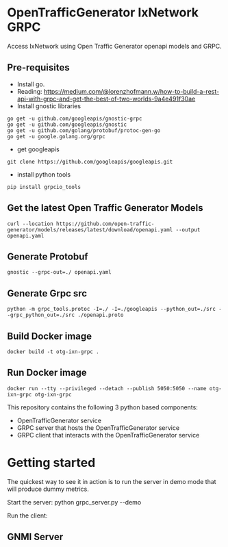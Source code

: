 # OpenTrafficGenerator IxNetwork GRPC

Access IxNetwork using Open Traffic Generator openapi models and GRPC.

## Pre-requisites
- Install go.
- Reading: https://medium.com/@lorenzhofmann.w/how-to-build-a-rest-api-with-grpc-and-get-the-best-of-two-worlds-9a4e491f30ae
- Install gnostic libraries
```
go get -u github.com/googleapis/gnostic-grpc
go get -u github.com/googleapis/gnostic
go get -u github.com/golang/protobuf/protoc-gen-go
go get -u google.golang.org/grpc
```
- get googleapis 
```
git clone https://github.com/googleapis/googleapis.git
```
- install python tools
```
pip install grpcio_tools
```

## Get the latest Open Traffic Generator Models
```
curl --location https://github.com/open-traffic-generator/models/releases/latest/download/openapi.yaml --output openapi.yaml
```

## Generate Protobuf
```
gnostic --grpc-out=./ openapi.yaml
```

## Generate Grpc src
```
python -m grpc_tools.protoc -I=./ -I=./googleapis --python_out=./src --grpc_python_out=./src ./openapi.proto
```

## Build Docker image
```
docker build -t otg-ixn-grpc .
```

## Run Docker image
```
docker run --tty --privileged --detach --publish 5050:5050 --name otg-ixn-grpc otg-ixn-grpc
```

This repository contains the following 3 python based components:
- OpenTrafficGenerator service
- GRPC server that hosts the OpenTrafficGenerator service
- GRPC client that interacts with the OpenTrafficGenerator service

# Getting started
The quickest way to see it in action is to run the server in demo
mode that will produce dummy metrics.

Start the server:
python grpc_server.py --demo

Run the client:

## GNMI Server
